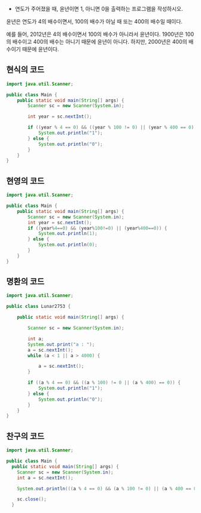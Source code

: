 - 연도가 주어졌을 때, 윤년이면 1, 아니면 0을 출력하는 프로그램을 작성하시오.  

윤년은 연도가 4의 배수이면서, 100의 배수가 아닐 때 또는 400의 배수일 때이다.  

예를 들어, 2012년은 4의 배수이면서 100의 배수가 아니라서 윤년이다.   1900년은 100의 배수이고 400의 배수는 아니기 때문에 윤년이 아니다.   하지만, 2000년은 400의 배수이기 때문에 윤년이다.  

## 현식의 코드
```java
import java.util.Scanner;

public class Main {
    public static void main(String[] args) {
        Scanner sc = new Scanner(System.in);

        int year = sc.nextInt();

        if ((year % 4 == 0) && ((year % 100 != 0) || (year % 400 == 0))) {
            System.out.println("1");
        } else {
            System.out.println("0");
        }
    }
}
```
## 현영의 코드
```java
import java.util.Scanner;

public class Main {
	public static void main(String[] args) {
		Scanner sc = new Scanner(System.in);
		int year = sc.nextInt();
		if ((year%4==0) && (year%100!=0) || (year%400==0)) {
			System.out.println(1);
		} else {
			System.out.println(0);
		}
	}
}
```

## 명환의 코드
```java
import java.util.Scanner;

public class Lunar2753 {

    public static void main(String[] args) {

        Scanner sc = new Scanner(System.in);

        int a;
        System.out.print("a : ");
        a = sc.nextInt();
        while (a < 1 || a > 4000) {

            a = sc.nextInt();
        }

        if ((a % 4 == 0) && ((a % 100) != 0 || (a % 400) == 0)) {
            System.out.println("1");
        } else {
            System.out.println("0");
        }
    }
}
```
## 찬구의 코드
```java
import java.util.Scanner;

public class Main {
  public static void main(String[] args) {
    Scanner sc = new Scanner(System.in);
    int a = sc.nextInt();

    System.out.println(((a % 4 == 0) && (a % 100 != 0) || (a % 400 == 0)) ? 1 : 0);

    sc.close();
  }
  ```